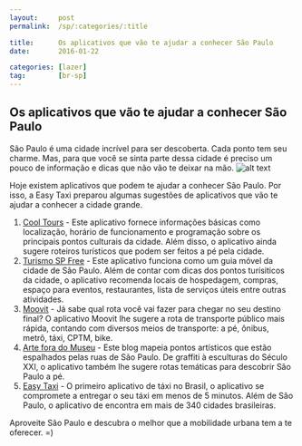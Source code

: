 ```yaml
---
layout:     post
permalink:  /sp/:categories/:title

title:      Os aplicativos que vão te ajudar a conhecer São Paulo
date:       2016-01-22

categories: [lazer]
tag:        [br-sp]
---
```


## Os aplicativos que vão te ajudar a conhecer São Paulo 

São Paulo é uma cidade incrível para ser descoberta. Cada ponto tem seu charme. Mas, para que você se sinta parte dessa cidade é preciso um pouco de informação e dicas que não vão te deixar na mão. 
![alt text][image1] 

Hoje existem aplicativos que podem te ajudar a conhecer São Paulo. Por isso, a Easy Taxi preparou algumas sugestões de aplicativos que vão te ajudar a conhecer a cidade grande. 

 1. [Cool Tours] - Este aplicativo fornece informações básicas como localização, horário de funcionamento e programação sobre os principais pontos culturais da cidade. Além disso, o aplicativo ainda sugere roteiros turísticos que podem ser feitos a pé pela cidade.
 2. [Turismo SP Free] - Este aplicativo funciona como um guia móvel da cidade de São Paulo. Além de contar com dicas dos pontos turísiticos da cidade, o aplicativo recomenda locais de hospedagem, compras, espaço para eventos, restaurantes, lista de serviços úteis entre outras atividades. 
 3. [Moovit] - Já sabe qual rota você vai fazer para chegar no seu destino final? O aplicativo Moovit lhe sugere a rota de transporte público mais rápida, contando com diversos meios de transporte: a pé, ônibus, metrô, táxi, CPTM, bike. 
 4. [Arte fora do Museu] - Este blog mapeia pontos artísticos que estão espalhados pelas ruas de São Paulo. De graffiti à esculturas do Século XXI, o aplicativo também lhe sugere rotas temáticas para descobrir São Paulo a pé. 
 5. [Easy Taxi] - O primeiro aplicativo de táxi no Brasil, o aplicativo se compromete a entregar o seu táxi em menos de 5 minutos. Além de São Paulo, o aplicativo de encontra em mais de 340 cidades brasileiras. 

Aproveite São Paulo e descubra o melhor que a mobilidade urbana tem a te oferecer. =)

[image1]:      http://www.brasil.gov.br/old/copy_of_imagens/sobre/geografia/populacao/densidade-demografica/a-regiao-sudeste-e-a-que-apresenta-a-maior-densidade-demografica-no-brasil/@@images/290fcaf4-b55c-480f-821c-317d35f41faf.jpeg
[Cool Tours]: https://play.google.com/store/apps/details?id=com.Sined.cooltours.app&hl=en
[Turismo SP Free]: https://play.google.com/store/apps/details?id=com.geomob.mobile.saopaulo.free&hl=en
[Moovit]: https://play.google.com/store/apps/details?id=com.tranzmate&hl=en
[Arte fora do Museu]: http://arteforadomuseu.com.br/
[Easy Taxi]: https://app.adjust.io/agmp70_88nwhh_p7zcxo?campaign=BR_ALL_CPR_ALL&adgroup=BR_ALL_CPR_ALL_CRM&creative=CRM_BR_OCT_2015newapp&fallback=http%3A%2F%2Fwww.easytaxi.com%2Fbr%2F%3Futm_source%3DCRM%26utm_medium%3DCPR%26utm_campaign%3DBR_ALL_CPR_ALL&deep_link=easytaxi%3A%2F%2F